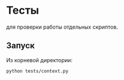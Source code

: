 # Тесты

для проверки работы отдельных скриптов.

## Запуск

Из корневой директории:

```bash
python tests/context.py
```